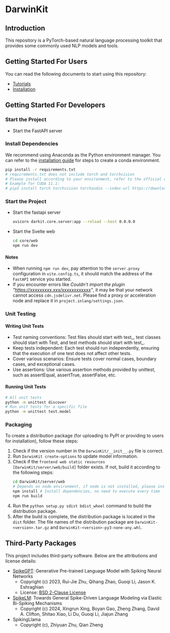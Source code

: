 # DarwinKit

## Introduction
This repository is a PyTorch-based natural language processing toolkit that provides some commonly used NLP models and tools.

## Getting Started For Users
You can read the following documents to start using this repository:
- [Tutorials](./docs/1.Introduction/1.About.md)
- [Installation](./docs/2.User-guide/1.Installation-guide.md)

## Getting Started For Developers

### Start the Project
- Start the FastAPI server
### Install Dependencies
We recommend using Anaconda as the Python environment manager. You can refer to the [installation guide](./docs/2.User-guide/1.Installation-guide.md#linux-with-anaconda) for steps to create a conda environment.
```bash
pip install -r requirements.txt
# requirements.txt does not include torch and torchvision
# Please install according to your environment, refer to the official documentation https://pytorch.org/get-started/locally/
# Example for CUDA 11.1:
# pip3 install torch torchvision torchaudio --index-url https://download.pytorch.org/whl/cu118
```

### Start the Project
- Start the fastapi server
  ```bash
  uvicorn darkit.core.server:app --reload --host 0.0.0.0
  ```
- Start the Svelte web
  ```bash
  cd core/web
  npm run dev
  ```
#### Notes
- When running `npm run dev`, pay attention to the `server.proxy` configuration in `vite.config.ts`, it should match the address of the `FastAPI` service you started.
- If you encounter errors like *Couldn't import the plugin "https://xxxxxxxxx.xxx/xxxxxxxxxxxx"*, it may be that your network cannot access `cdn.jsdelivr.net`. Please find a proxy or acceleration node and replace it in `project.inlang/settings.json`.

### Unit Testing
#### Writing Unit Tests
- Test naming conventions: Test files should start with test_, test classes should start with Test, and test methods should start with test_.
- Keep tests independent: Each test should run independently, ensuring that the execution of one test does not affect other tests.
- Cover various scenarios: Ensure tests cover normal cases, boundary cases, and exceptional cases.
- Use assertions: Use various assertion methods provided by unittest, such as assertEqual, assertTrue, assertFalse, etc.

#### Running Unit Tests
```bash
# All unit tests
python -m unittest discover
# Run unit tests for a specific file
python -m unittest test.model
```

### Packaging
To create a distribution package (for uploading to PyPI or providing to users for installation), follow these steps:
1. Check if the version number in the `DarwinKit/__init__.py` file is correct.
2. Run `DarwinKit create-options` to update model information.
3. Check if the `frontend web static resources [DarwinKit/server/web/build]` folder exists. If not, build it according to the following steps:
    ```bash
    cd DarwinKit/server/web
    # Depends on node environment, if node is not installed, please install node first
    npm install # Install dependencies, no need to execute every time
    npm run build
    ```
4. Run the `python setup.py sdist bdist_wheel` command to build the distribution package.
5. After the build is complete, the distribution package is located in the `dist` folder. The file names of the distribution package are `DarwinKit-<version>.tar.gz` and `DarwinKit-<version>-py3-none-any.whl`.


## Third-Party Packages

This project includes third-party software. Below are the attributions and license details:

- [SpikeGPT](https://github.com/ridgerchu/SpikeGPT): Generative Pre-trained Language Model with Spiking Neural Networks
  - Copyright (c) 2023, Rui-Jie Zhu, Qihang Zhao, Guoqi Li, Jason K. Eshraghian
  - License: [BSD 2-Clause License](LICENSES/BSD-2-Clause-License.txt)
- [SpikeLM](https://github.com/Xingrun-Xing/SpikeLM): Towards General Spike-Driven Language Modeling via Elastic Bi-Spiking Mechanisms
  - Copyright (c) 2024, Xingrun Xing, Boyan Gao, Zheng Zhang, David A. Clifton,
Shitao Xiao, Li Du, Guoqi Li, Jiajun Zhang
- SpikingLlama
  - Copyright (c), Zhiyuan Zhu, Qian Zheng
